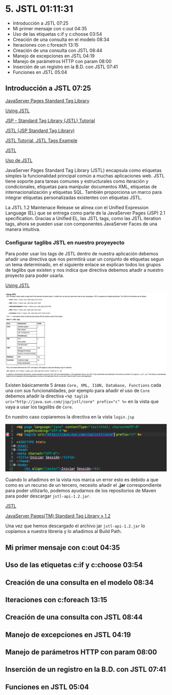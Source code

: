 # 5. JSTL 01:11:31

* Introducción a JSTL 07:25
* Mi primer mensaje con c:out 04:35
* Uso de las etiquetas c:if y c:choose 03:54
* Creación de una consulta en el modelo 08:34
* Iteraciones con c:foreach 13:15
* Creación de una consulta con JSTL 08:44
* Manejo de excepciones en JSTL 04:19
* Manejo de parámetros HTTP con param 08:00
* Inserción de un registro en la B.D. con JSTL 07:41
* Funciones en JSTL 05:04

## Introducción a JSTL 07:25

[JavaServer Pages Standard Tag Library](https://www.oracle.com/java/technologies/Java-server-tag-library.html)

[Using JSTL](https://docs.oracle.com/javaee/5/tutorial/doc/bnake.html)

[JSP - Standard Tag Library (JSTL) Tutorial](https://www.tutorialspoint.com/jsp/jsp_standard_tag_library.htm)

[JSTL (JSP Standard Tag Library)](https://www.javatpoint.com/jstl)

[JSTL Tutorial, JSTL Tags Example](https://www.journaldev.com/2090/jstl-tutorial-jstl-tags-example)

[JSTL](http://www.jtech.ua.es/j2ee/restringido/cw/sesion08-apuntes.html)

[Uso de JSTL](https://desarrollo-java.readthedocs.io/es/latest/tutorial6.md.html)

JavaServer Pages Standard Tag Library (JSTL) encapsula como etiquetas simples la funcionalidad principal común a muchas aplicaciones web. JSTL tiene soporte para tareas comunes y estructurales como iteración y condicionales, etiquetas para manipular documentos XML, etiquetas de internacionalización y etiquetas SQL. También proporciona un marco para integrar etiquetas personalizadas existentes con etiquetas JSTL.

La JSTL 1.2 Maintenace Release se alinea con el Unified Expression Language (EL) que se entrega como parte de la JavaServer Pages (JSP) 2.1 specification. Gracias a Unified EL, las JSTL tags, como las JSTL iteration tags, ahora se pueden usar con componentes JavaServer Faces de una manera intuitiva.

### Configurar taglibs JSTL en nuestro proyeyecto

Para poder usar los tags de JSTL dentro de nuestra aplicación debemos añadir una directiva que nos permitirá usar un conjunto de etiquetas segun un tema determinado, en el siguiente enlace se explican todos los grupos de taglibs que existen y nos indica que directiva debemos añadir a nuestro proyecto para poder usarla.

[Using JSTL](https://docs.oracle.com/javaee/5/tutorial/doc/bnake.html)

![5-tagslibs](images/5-tagslibs.png)

Existen básicamente 5 áreas `Core, XML, I18N, Database, Functions` cada una con sus funcionalidades, por ejemplo para añadir el uso de `Core` debemos añadir la directiva `<%@ taglib uri="http://java.sun.com/jsp/jstl/core" prefix="c" %>` en la vista que vaya a usar los tagslibs de `Core`.

En nuestro caso copiaremos la directiva en la vista `login.jsp`

![5-tagslibs-2](images/5-tagslibs-2.png)

Cuando lo añadimos en la vista nos marca un error esto es debido a que como es un recurso de un tercero, necesito añadir el **.jar** correspondiente para poder utilizarlo, podemos ayudarnos de los repositorios de Maven para poder descargar `jstl-api-1.2.jar`.

[JSTL](https://mvnrepository.com/artifact/jstl/jstl)

[JavaServer Pages(TM) Standard Tag Library » 1.2](https://mvnrepository.com/artifact/javax.servlet.jsp.jstl/jstl-api/1.2)

Una vez que hemos descargado el archivo jar `jstl-api-1.2.jar` lo copiamos a nuestra libreria y lo añadimos al Build Path.



## Mi primer mensaje con c:out 04:35
## Uso de las etiquetas c:if y c:choose 03:54
## Creación de una consulta en el modelo 08:34
## Iteraciones con c:foreach 13:15
## Creación de una consulta con JSTL 08:44
## Manejo de excepciones en JSTL 04:19
## Manejo de parámetros HTTP con param 08:00
## Inserción de un registro en la B.D. con JSTL 07:41
## Funciones en JSTL 05:04
